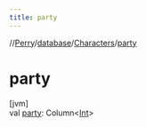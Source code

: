 ```yaml
---
title: party
---
```

//[Perry](../../../index.html)/[database](../index.html)/[Characters](index.html)/[party](party.html)



# party



[jvm]\
val [party](party.html): Column&lt;[Int](https://kotlinlang.org/api/latest/jvm/stdlib/kotlin/-int/index.html)&gt;




